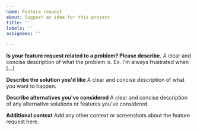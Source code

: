 ```yaml
---
name: Feature request
about: Suggest an idea for this project
title: ''
labels: ''
assignees: ''

---
```


<!-- daac-tools requires all contributors to follow the Code of Conduct. -->
<!-- daac-tools Code of Conduct: https://github.com/daac-tools/guidelines/blob/main/conduct.md -->

**Is your feature request related to a problem? Please describe.**
A clear and concise description of what the problem is. Ex. I'm always frustrated when [...]

**Describe the solution you'd like**
A clear and concise description of what you want to happen.

**Describe alternatives you've considered**
A clear and concise description of any alternative solutions or features you've considered.

**Additional context**
Add any other context or screenshots about the feature request here.
